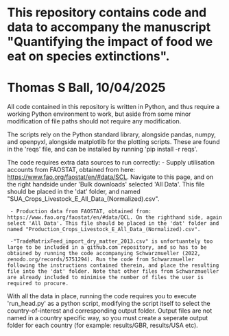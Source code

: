 # This repository contains code and data to accompany the manuscript "Quantifying the impact of food we eat on species extinctions".
# Thomas S Ball,  10/04/2025

All code contained in this repository is written in Python, and thus require a working Python environment to work, but aside from some minor modification of file paths should not require any modification.

The scripts rely on the Python standard library, alongside pandas, numpy, and openpyxl, alongside matplotlib for the plotting scripts. These are found in the 'reqs' file, and can be installed by running 'pip install -r reqs'.

The code requires extra data sources to run correctly:
	 - Supply utilisation accounts from FAOSTAT, obtained from here: https://www.fao.org/faostat/en/#data/SCL. Navigate to this page, and on the right handside under 'Bulk downloads' selected 'All Data'. This file should be placed in the 'dat' folder, and named "SUA_Crops_Livestock_E_All_Data_(Normalized).csv".

	 - Production data from FAOSTAT, obtained from: https://www.fao.org/faostat/en/#data/QCL. On the righthand side, again select 'All Data'. This file should be placed in the 'dat' folder and named "Production_Crops_Livestock_E_All_Data_(Normalized).csv".

	 -"TradeMatrixFeed_import_dry_matter_2013.csv" is unfortuantely too large to be included in a github.com repository, and so has to be obtained by running the code accompanying Schwarzmueller (2022, zenodo.org/records/5751294). Run the code from Schwarzmueller following the instructions contained therein, and place the resulting file into the 'dat' folder. Note that other files from Schwarzmueller are already included to minimise the number of files the user is required to procure.

 With all the data in place, running the code requires you to execute 'run_head.py' as a python script, modifying the script itself to select the country-of-interest and corresponding output folder. Output files are not named in a country specific way, so you must create a seperate output folder for each country (for example: results/GBR, results/USA etc).

